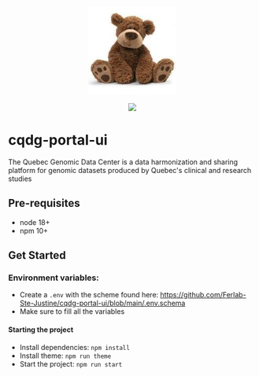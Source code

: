 <p align="center">
  <img src="public/ferlab.png" alt="ferlab repository img" width="180px" />
</p>
<p align="center">
  <a href="https://opensource.org/licenses/Apache-2.0"><img src="https://img.shields.io/badge/License-Apache%202.0-blue.svg?style=for-the-badge"></a>
</p>

# cqdg-portal-ui

The Quebec Genomic Data Center is a data harmonization and sharing platform for genomic datasets produced by Quebec's clinical and research studies

## Pre-requisites

- node 18+
- npm 10+

## Get Started

### Environment variables:

- Create a `.env` with the scheme found here: https://github.com/Ferlab-Ste-Justine/cqdg-portal-ui/blob/main/.env.schema
- Make sure to fill all the variables

#### Starting the project

- Install dependencies: `npm install`
- Install theme: `npm run theme`
- Start the project: `npm run start`
